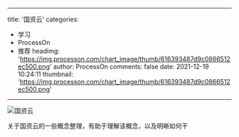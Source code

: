 
---
title: '国资云'
categories: 
 - 学习
 - ProcessOn
 - 推荐
headimg: 'https://img.processon.com/chart_image/thumb/616393487d9c0866512ec500.png'
author: ProcessOn
comments: false
date: 2021-12-19 10:24:11
thumbnail: 'https://img.processon.com/chart_image/thumb/616393487d9c0866512ec500.png'
---

<div>   
<img class="thumb" alt="国资云" src="https://img.processon.com/chart_image/thumb/616393487d9c0866512ec500.png" referrerpolicy="no-referrer">
<p>关于国资云的一些概念整理，有助于理解该概念，以及明晰如何干</p>  
</div>
            